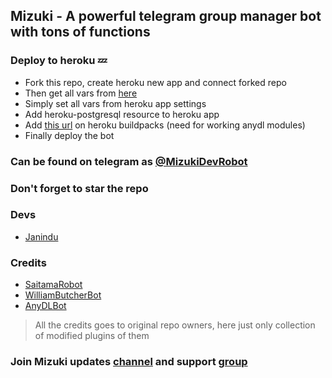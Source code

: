 ## Mizuki - A powerful telegram group manager bot with tons of functions

### Deploy to heroku 💤

- Fork this repo, create heroku new app and connect forked repo
- Then get all vars from [here](https://github.com/ImJanindu/Mizuki/blob/main/vars)
- Simply set all vars from heroku app settings
- Add heroku-postgresql resource to heroku app
- Add [this url](https://github.com/jonathanong/heroku-buildpack-ffmpeg-latest) on heroku buildpacks (need for working anydl modules)
- Finally deploy the bot

### Can be found on telegram as [@MizukiDevRobot](https://t.me/MizukiDevRobot)

### Don't forget to star the repo

### Devs

- [Janindu](https://t.me/ImJanindu)

### Credits

- [SaitamaRobot](https://github.com/AnimeKaizoku/SaitamaRobot)
- [WilliamButcherBot](https://github.com/thehamkercat/WilliamButcherBot)
- [AnyDLBot](https://github.com/SpEcHiDe/AnyDLBot)

> All the credits goes to original repo owners, here just only collection of modified plugins of them

### Join Mizuki updates [channel](https://t.me/MizukiUpdates) and support [group](https://t.me/MizukiSupport)


